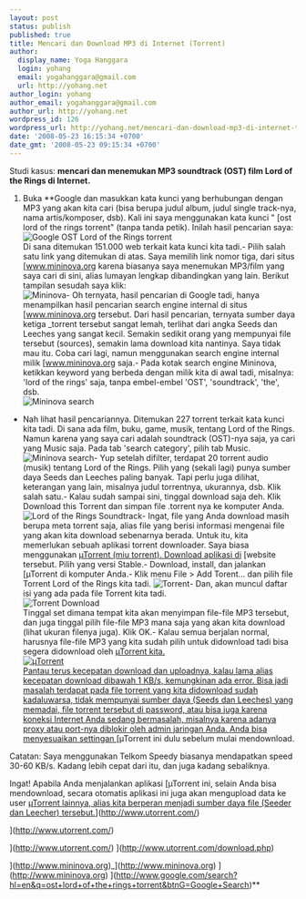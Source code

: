 ```yaml
---
layout: post
status: publish
published: true
title: Mencari dan Download MP3 di Internet (Torrent)
author:
  display_name: Yoga Hanggara
  login: yohang
  email: yogahanggara@gmail.com
  url: http://yohang.net
author_login: yohang
author_email: yogahanggara@gmail.com
author_url: http://yohang.net
wordpress_id: 126
wordpress_url: http://yohang.net/mencari-dan-download-mp3-di-internet-torrent/
date: '2008-05-23 16:15:34 +0700'
date_gmt: '2008-05-23 09:15:34 +0700'
---
```

Studi kasus: **mencari dan menemukan MP3 soundtrack (OST) film Lord of the Rings di Internet.**

1. Buka **Google dan masukkan kata kunci yang berhubungan dengan MP3 yang akan kita cari (bisa berupa judul album, judul single track-nya, nama artis/komposer, dsb). Kali ini saya menggunakan kata kunci " [ost lord of the rings torrent" (tanpa tanda petik). Inilah hasil pencarian saya:  
 ![Google OST Lord of the Rings torrent](http://yohang.net/wp-content/uploads/2008/05/image1.png)  
Di sana ditemukan 151.000 web terkait kata kunci kita tadi.<!--more-->- Pilih salah satu link yang ditemukan di atas. Saya memilih link nomor tiga, dari situs [www.mininova.org karena biasanya saya menemukan MP3/film yang saya cari di sini, alias lumayan lengkap dibandingkan yang lain. Berikut tampilan sesudah saya klik:  
 ![Mininova](http://yohang.net/wp-content/uploads/2008/05/image2.png)- Oh ternyata, hasil pencarian di Google tadi, hanya menampilkan hasil pencarian search engine internal di situs [www.mininova.org tersebut. Dari hasil pencarian, ternyata sumber daya ketiga _torrent tersebut sangat lemah, terlihat dari angka Seeds dan Leeches yang sangat kecil. Semakin sedikit orang yang mempunyai file tersebut (sources), semakin lama download kita nantinya. Saya tidak mau itu. Coba cari lagi, namun menggunakan search engine internal milik [www.mininova.org saja.- Pada kotak search engine Mininova, ketikkan keyword yang berbeda dengan milik kita di awal tadi, misalnya: 'lord of the rings' saja, tanpa embel-embel 'OST', 'soundtrack', 'the', dsb.  
 ![Mininova search](http://yohang.net/wp-content/uploads/2008/05/image3.png)
- Nah lihat hasil pencariannya. Ditemukan 227 torrent terkait kata kunci kita tadi. Di sana ada film, buku, game, musik, tentang Lord of the Rings. Namun karena yang saya cari adalah soundtrack (OST)-nya saja, ya cari yang Music saja. Pada tab 'search category', pilih tab Music.  
 ![Mininova search](http://yohang.net/wp-content/uploads/2008/05/image4.png)- Yup setelah difilter, terdapat 20 torrent audio (musik) tentang Lord of the Rings. Pilih yang (sekali lagi) punya sumber daya Seeds dan Leeches paling banyak. Tapi perlu juga dilihat, keterangan yang lain, misalnya judul torrentnya, ukurannya, dsb. Klik salah satu.- Kalau sudah sampai sini, tinggal download saja deh. Klik Download this Torrent dan simpan file .torrent nya ke komputer Anda.  
 ![Lord of the Rings Soundtrack](http://yohang.net/wp-content/uploads/2008/05/image5.png)- Ingat, file yang Anda download masih berupa meta torrent saja, alias file yang berisi informasi mengenai file yang akan kita download sebenarnya berada. Untuk itu, kita memerlukan sebuah aplikasi torrent downloader. Saya biasa menggunakan [µTorrent (miu torrent). Download aplikasi di](http://www.utorrent.com/) [website tersebut. Pilih yang versi Stable.- Download, install, dan jalankan [µTorrent di komputer Anda.- Klik menu File > Add Torent... dan pilih file Torrent Lord of the Rings kita tadi. ![Torrent](http://yohang.net/wp-content/uploads/2008/05/image6.png)- Dan, akan muncul daftar isi yang ada pada file Torrent kita tadi.  
 ![Torrent Download](http://yohang.net/wp-content/uploads/2008/05/image7.png)  
Tinggal set dimana tempat kita akan menyimpan file-file MP3 tersebut, dan juga tinggal pilih file-file MP3 mana saja yang akan kita download (lihat ukuran filenya juga). Klik OK.- Kalau semua berjalan normal, harusnya file-file MP3 yang kita sudah pilih untuk didownload tadi bisa segera didownload oleh [µTorrent kita.  
 ![µTorrent](http://yohang.net/wp-content/uploads/2008/05/image8.png)  
Pantau terus kecepatan download dan uploadnya, kalau lama alias kecepatan download dibawah 1 KB/s, kemungkinan ada error. Bisa jadi masalah terdapat pada file torrent yang kita didownload sudah kadaluwarsa, tidak mempunyai sumber daya (Seeds dan Leeches) yang memadai, file torrent tersebut di password, atau bisa juga karena koneksi Internet Anda sedang bermasalah, misalnya karena adanya proxy atau port-nya diblokir oleh admin jaringan Anda. Anda bisa menyesuaikan settingan ](http://www.utorrent.com/) [µTorrent ini dulu sebelum mulai mendownload.  
  
  
Catatan: Saya menggunakan Telkom Speedy biasanya mendapatkan speed 30-60 KB/s. Kadang lebih cepat dari itu, dan juga kadang sebaliknya.

Ingat! Apabila Anda menjalankan aplikasi [µTorrent ini, selain Anda bisa mendownload, secara otomatis aplikasi ini juga akan mengupload data ke user [µTorrent lainnya, alias kita berperan menjadi sumber daya file (Seeder dan Leecher) tersebut.](http://www.utorrent.com/)](http://www.utorrent.com/)

](http://www.utorrent.com/)

](http://www.utorrent.com/)
](http://www.utorrent.com/download.php)

](http://www.mininova.org)_](http://www.mininova.org)
](http://www.mininova.org)
](http://www.google.com/search?hl=en&q=ost+lord+of+the+rings+torrent&btnG=Google+Search)**
